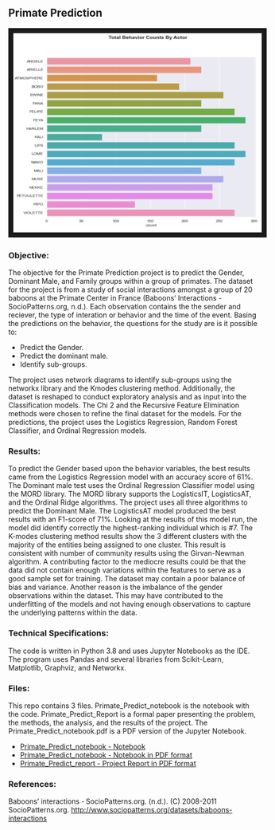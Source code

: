 ## Primate Prediction

<img src="./primate.png" 
 width="500" height="400" border="10" />

### Objective:

The objective for the Primate Prediction project is to predict the Gender, Dominant Male, and Family groups within a group of primates.  The dataset for the project is from a study of social interactions amongst a group of 20 baboons at the Primate Center in France (Baboons’ Interactions - SocioPatterns.org, n.d.).  Each observation contains the the sender and reciever, the type of interation or behavior and the time of the event.  Basing the predictions on the behavior, the questions for the study are is it possible to:

* Predict the Gender.
* Predict the dominant male.
* Identify sub-groups.

The project uses network diagrams to identify sub-groups using the networkx library and the Kmodes clustering method.  Additionally, the dataset is reshaped to conduct exploratory analysis and as input into the Classification models. The Chi 2 and the Recursive Feature Elimination methods were chosen to refine the final dataset for the models. For the predictions, the project uses the Logistics Regression, Random Forest Classifier, and Ordinal Regression models.

### Results:

To predict the Gender based upon the behavior variables, the best results came from the Logistics Regression model with an accuracy score of 61%. The Dominant male test uses the Ordinal Regression Classifier model using the MORD library.  The MORD library supports the LogisticsIT, LogisticsAT, and the Ordinal Ridge algorithms. The project uses all three algorithms to predict the Dominant Male. The LogisticsAT model produced the best results with an F1-score of 71%. Looking at the results of this model run, the model did identify correctly the highest-ranking individual which is #7. The K-modes clustering method results show the 3 different clusters with the majority of the entities being assigned to one cluster.  This result is consistent with number of community results using the Girvan-Newman algorithm. A contributing factor to the mediocre results could be that the data did not contain enough variations within the features to serve as a good sample set for training. The dataset may contain a poor balance of bias and variance. Another reason is the imbalance of the gender observations within the dataset. This may have contributed to the underfitting of the models and not having enough observations to capture the underlying patterns within the data.     

### Technical Specifications:

The code is written in Python 3.8 and uses Jupyter Notebooks as the IDE.  The program uses Pandas and several libraries from Scikit-Learn, Matplotlib, Graphviz, and Networkx.  

### Files:

This repo contains 3 files. Primate_Predict_notebook is the notebook with the code. Primate_Predict_Report is a formal paper presenting the problem, the methods, the analysis, and the results of the project. The Primate_Predict_notebook.pdf is a PDF version of the Jupyter Notebook.

* [Primate_Predict_notebook - Notebook](./Primate_Predict_notebook.ipynb)
* [Primate_Predict_notebook - Notebook in PDF format](Primate_Predict_notebook.pdf)
* [Primate_Predict_report - Project Report in PDF format](./Primate_Predict_report.pdf)


### References:

Baboons’ interactions - SocioPatterns.org. (n.d.). (C) 2008-2011 SocioPatterns.org. http://www.sociopatterns.org/datasets/baboons-interactions
